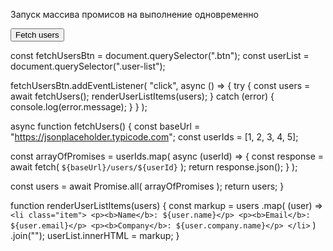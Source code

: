 Запуск массива промисов на выполнение одновременно

<button type="button" class="btn">Fetch users</button>
<ul class="user-list"></ul>


const fetchUsersBtn =
  document.querySelector(".btn");
const userList =
  document.querySelector(".user-list");

fetchUsersBtn.addEventListener(
  "click",
  async () => {
    try {
      const users = await fetchUsers();
      renderUserListItems(users);
    } catch (error) {
      console.log(error.message);
    }
  }
);

async function fetchUsers() {
  const baseUrl =
    "https://jsonplaceholder.typicode.com";
  const userIds = [1, 2, 3, 4, 5];

  const arrayOfPromises = userIds.map(
    async (userId) => {
      const response = await fetch(
        `${baseUrl}/users/${userId}`
      );
      return response.json();
    }
  );

  const users = await Promise.all(
    arrayOfPromises
  );
  return users;
}

function renderUserListItems(users) {
  const markup = users
    .map(
      (user) => `<li class="item">
        <p><b>Name</b>: ${user.name}</p>
        <p><b>Email</b>: ${user.email}</p>
        <p><b>Company</b>: ${user.company.name}</p>
      </li>`
    )
    .join("");
  userList.innerHTML = markup;
}
